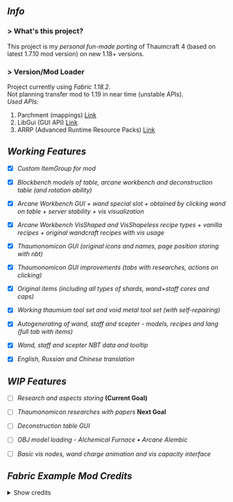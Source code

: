 

## ***Info***
  
###  **> What's this project?**<br>
  This project is my _personal fun-made porting_ of Thaumcraft 4 (based on latest 1.7.10 mod version) on new 1.18+ versions.<br>
  
###  **> Version/Mod Loader**<br>
  Project currently using _Fabric 1.18.2_. <br>
  Not planning transfer mod to 1.19 in near time (unstable APIs). <br>
  _Used APIs:_
  1. Parchment (mappings) [Link](https://github.com/ParchmentMC/Parchment)
  2. LibGui (GUI API) [Link](https://github.com/CottonMC/LibGui)
  3. ARRP (Advanced Runtime Resource Packs) [Link](https://github.com/Devan-Kerman/ARRP/)
  

 



## ***Working Features***
- [x] *Custom ItemGroup for mod*
- [x] *Blockbench models of table, arcane workbench and deconstruction table (and rotation ability)*
- [x] *Arcane Workbench GUI + wand special slot + obtained by clicking wand on table + server stability + vis visualization*
- [x] *Arcane Workbench VisShaped and VisShapeless recipe types + vanilla recipes + original wandcraft recipes with vis usage*
- [x] *Thaumonomicon GUI (original icons and names, page position storing with nbt)*
- [x] *Thaumonomicon GUI improvements (tabs with researches, actions on clicking)*
- [x] *Original items (including all types of shards, wand+staff cores and caps)*
- [x] *Working thaumium tool set and void metal tool set (with self-repairing)*
- [x] *Autogenerating of wand, staff and scepter - models, recipes and lang (full tab with items)*
- [x] *Wand, staff and scepter NBT data and tooltip*
- [x] *English, Russian and Chinese translation*








## ***WIP Features***
- [ ] *Research and aspects storing* **(Current Goal)**  
- [ ] *Thaumonomicon researches with papers* **Next Goal**
- [ ] *Deconstruction table GUI* 
- [ ] *OBJ model loading - Alchemical Furnace • Arcane Alembic*
- [ ] *Basic vis nodes, wand charge animation and vis capacity interface*








## ***Fabric Example Mod Credits***
  <details><summary>Show credits</summary> <br> 
    <b>Setup</b> <br>
    For setup instructions please see the <a href="https://fabricmc.net/wiki/tutorial:setup">Fabric Page</a> that relates to the IDE that you are using. <br><br>
    <b>License</b> <br>
    This template is available under the CC0 license. Feel free to learn from it and incorporate it in your own projects. <br><br>
  </details>




